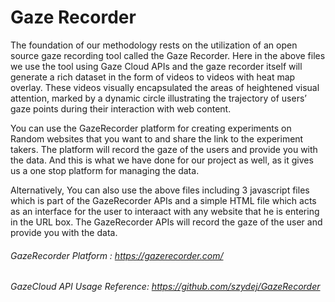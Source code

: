 # Gaze Recorder
The foundation of our methodology rests on the utilization of an open source gaze recording tool called the Gaze Recorder. Here in the above files we use the tool using Gaze Cloud APIs and the gaze recorder itself will generate a rich dataset in the form of videos to videos with heat map overlay. These videos visually encapsulated the areas of heightened visual attention, marked by a dynamic circle illustrating the trajectory of users’ gaze points during their interaction with web content.

You can use the GazeRecorder platform for creating experiments on Random websites that you want to and share the link to the experiment takers. The platform will record the gaze of the users and provide you with the data. And this is what we have done for our project as well, as it gives us a one stop platform for managing the data. 

Alternatively, You can also use the above files including 3 javascript files which is part of the GazeRecorder APIs and a simple HTML file which acts as an interface for the user to interaact with any website that he is entering in the URL box. The GazeRecorder APIs will record the gaze of the user and provide you with the data.

###### GazeRecorder Platform : https://gazerecorder.com/
###### GazeCloud API Usage Reference: https://github.com/szydej/GazeRecorder
